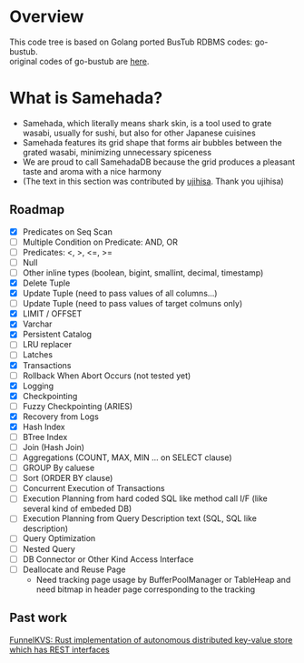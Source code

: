 # Overview
This code tree is based on Golang ported BusTub RDBMS codes: go-bustub.  
original codes of go-bustub are [here](https://github.com/brunocalza/go-bustub).

# What is Samehada?
- Samehada, which literally means shark skin, is a tool used to grate wasabi, usually for sushi, but also for other Japanese cuisines
- Samehada features its grid shape that forms air bubbles between the grated wasabi, minimizing unnecessary spiceness
- We are proud to call SamehadaDB because the grid produces a pleasant taste and aroma with a nice harmony
- (The text in this section was contributed by [ujihisa](https://github.com/ujihisa). Thank you ujihisa)

## Roadmap

- [x] Predicates on Seq Scan
- [ ] Multiple Condition on Predicate: AND, OR
- [ ] Predicates: <, >, <=, >=
- [ ] Null
- [ ] Other inline types (boolean, bigint, smallint, decimal, timestamp)
- [x] Delete Tuple
- [x] Update Tuple (need to pass values of all columns...)
- [ ] Update Tuple (need to pass values of target colmuns only)
- [x] LIMIT / OFFSET
- [x] Varchar
- [x] Persistent Catalog
- [ ] LRU replacer
- [ ] Latches
- [x] Transactions
- [ ] Rollback When Abort Occurs (not tested yet)
- [x] Logging
- [x] Checkpointing
- [ ] Fuzzy Checkpointing (ARIES)
- [x] Recovery from Logs
- [x] Hash Index
- [ ] BTree Index
- [ ] Join (Hash Join)
- [ ] Aggregations (COUNT, MAX, MIN ... on SELECT clause)
- [ ] GROUP By caluese
- [ ] Sort (ORDER BY clause) 
- [ ] Concurrent Execution of Transactions
- [ ] Execution Planning from hard coded SQL like method call I/F (like several kind of embeded DB)
- [ ] Execution Planning from Query Description text (SQL, SQL like description)
- [ ] Query Optimization
- [ ] Nested Query
- [ ] DB Connector or Other Kind Access Interface
- [ ] Deallocate and Reuse Page
  - Need tracking page usage by BufferPoolManager or TableHeap and need bitmap in header page corresponding to the tracking
## Past work
[FunnelKVS: Rust implementation of autonomous distributed key-value store which has REST interfaces](https://github.com/ryogrid/rust_dkvs)
